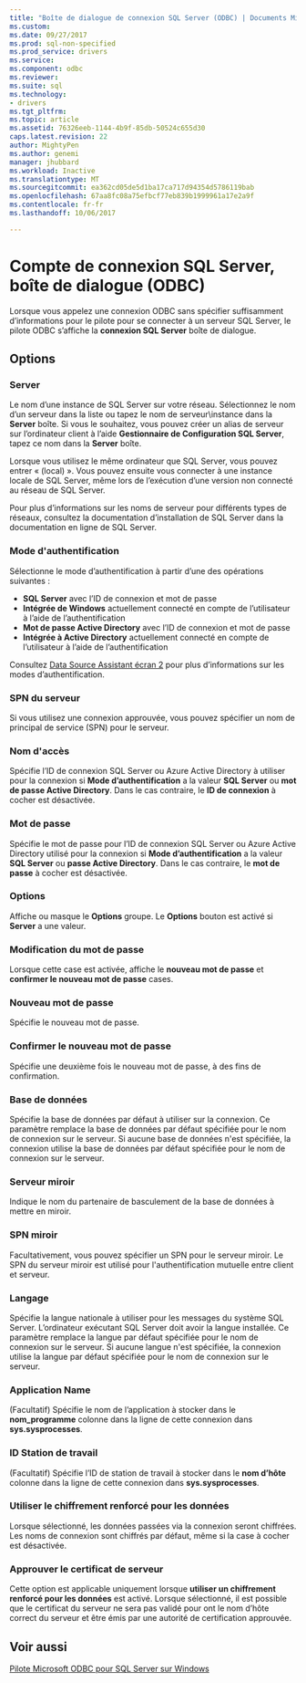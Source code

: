 ```yaml
---
title: "Boîte de dialogue de connexion SQL Server (ODBC) | Documents Microsoft"
ms.custom: 
ms.date: 09/27/2017
ms.prod: sql-non-specified
ms.prod_service: drivers
ms.service: 
ms.component: odbc
ms.reviewer: 
ms.suite: sql
ms.technology:
- drivers
ms.tgt_pltfrm: 
ms.topic: article
ms.assetid: 76326eeb-1144-4b9f-85db-50524c655d30
caps.latest.revision: 22
author: MightyPen
ms.author: genemi
manager: jhubbard
ms.workload: Inactive
ms.translationtype: MT
ms.sourcegitcommit: ea362cd05de5d1ba17ca717d94354d5786119bab
ms.openlocfilehash: 67aa8fc08a75efbcf77eb839b1999961a17e2a9f
ms.contentlocale: fr-fr
ms.lasthandoff: 10/06/2017

---
```

# <a name="sql-server-login-dialog-box-odbc"></a>Compte de connexion SQL Server, boîte de dialogue (ODBC)

Lorsque vous appelez une connexion ODBC sans spécifier suffisamment d’informations pour le pilote pour se connecter à un serveur SQL Server, le pilote ODBC s’affiche la **connexion SQL Server** boîte de dialogue.

## <a name="options"></a>Options

### <a name="server"></a>Server

Le nom d’une instance de SQL Server sur votre réseau. Sélectionnez le nom d’un serveur dans la liste ou tapez le nom de serveur\instance dans la **Server** boîte. Si vous le souhaitez, vous pouvez créer un alias de serveur sur l’ordinateur client à l’aide **Gestionnaire de Configuration SQL Server**, tapez ce nom dans la **Server** boîte.

Lorsque vous utilisez le même ordinateur que SQL Server, vous pouvez entrer « (local) ». Vous pouvez ensuite vous connecter à une instance locale de SQL Server, même lors de l’exécution d’une version non connecté au réseau de SQL Server.

Pour plus d’informations sur les noms de serveur pour différents types de réseaux, consultez la documentation d’installation de SQL Server dans la documentation en ligne de SQL Server.

### <a name="authentication-mode"></a>Mode d'authentification

Sélectionne le mode d’authentification à partir d’une des opérations suivantes :
- **SQL Server** avec l’ID de connexion et mot de passe
- **Intégrée de Windows** actuellement connecté en compte de l’utilisateur à l’aide de l’authentification
- **Mot de passe Active Directory** avec l’ID de connexion et mot de passe
- **Intégrée à Active Directory** actuellement connecté en compte de l’utilisateur à l’aide de l’authentification

Consultez [Data Source Assistant écran 2](../../../connect/odbc/windows/dsn-wizard-2.md) pour plus d’informations sur les modes d’authentification.

### <a name="server-spn"></a>SPN du serveur

Si vous utilisez une connexion approuvée, vous pouvez spécifier un nom de principal de service (SPN) pour le serveur.

### <a name="login-id"></a>Nom d'accès

Spécifie l’ID de connexion SQL Server ou Azure Active Directory à utiliser pour la connexion si **Mode d’authentification** a la valeur **SQL Server** ou **mot de passe Active Directory**. Dans le cas contraire, le **ID de connexion** à cocher est désactivée.

### <a name="password"></a>Mot de passe

Spécifie le mot de passe pour l’ID de connexion SQL Server ou Azure Active Directory utilisé pour la connexion si **Mode d’authentification** a la valeur **SQL Server** ou **passe Active Directory**. Dans le cas contraire, le **mot de passe** à cocher est désactivée.

### <a name="options"></a>Options

Affiche ou masque le **Options** groupe. Le **Options** bouton est activé si **Server** a une valeur.

### <a name="change-password"></a>Modification du mot de passe

Lorsque cette case est activée, affiche le **nouveau mot de passe** et **confirmer le nouveau mot de passe** cases.

### <a name="new-password"></a>Nouveau mot de passe

Spécifie le nouveau mot de passe.

### <a name="confirm-new-password"></a>Confirmer le nouveau mot de passe

Spécifie une deuxième fois le nouveau mot de passe, à des fins de confirmation.

### <a name="database"></a>Base de données

Spécifie la base de données par défaut à utiliser sur la connexion. Ce paramètre remplace la base de données par défaut spécifiée pour le nom de connexion sur le serveur. Si aucune base de données n'est spécifiée, la connexion utilise la base de données par défaut spécifiée pour le nom de connexion sur le serveur.

### <a name="mirror-server"></a>Serveur miroir

Indique le nom du partenaire de basculement de la base de données à mettre en miroir.

### <a name="mirror-spn"></a>SPN miroir

Facultativement, vous pouvez spécifier un SPN pour le serveur miroir. Le SPN du serveur miroir est utilisé pour l'authentification mutuelle entre client et serveur.

### <a name="language"></a>Langage

Spécifie la langue nationale à utiliser pour les messages du système SQL Server. L’ordinateur exécutant SQL Server doit avoir la langue installée. Ce paramètre remplace la langue par défaut spécifiée pour le nom de connexion sur le serveur. Si aucune langue n'est spécifiée, la connexion utilise la langue par défaut spécifiée pour le nom de connexion sur le serveur.

### <a name="application-name"></a>Application Name

(Facultatif) Spécifie le nom de l’application à stocker dans le **nom_programme** colonne dans la ligne de cette connexion dans **sys.sysprocesses**.

### <a name="workstation-id"></a>ID Station de travail

(Facultatif) Spécifie l’ID de station de travail à stocker dans le **nom d’hôte** colonne dans la ligne de cette connexion dans **sys.sysprocesses**.

### <a name="use-strong-encryption-for-data"></a>Utiliser le chiffrement renforcé pour les données

Lorsque sélectionné, les données passées via la connexion seront chiffrées. Les noms de connexion sont chiffrés par défaut, même si la case à cocher est désactivée.

### <a name="trust-server-certificate"></a>Approuver le certificat de serveur

Cette option est applicable uniquement lorsque **utiliser un chiffrement renforcé pour les données** est activé. Lorsque sélectionné, il est possible que le certificat du serveur ne sera pas validé pour ont le nom d’hôte correct du serveur et être émis par une autorité de certification approuvée.

## <a name="see-also"></a>Voir aussi

[Pilote Microsoft ODBC pour SQL Server sur Windows](../../../connect/odbc/windows/microsoft-odbc-driver-for-sql-server-on-windows.md)

